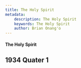 ```yaml
---
title: The Holy Spirit
metadata:
    description: The Holy Spirit
    keywords: The Holy Spirit
    author: Brian Onang'o
---
```


#### The Holy Spirit

## 1934 Quater 1
